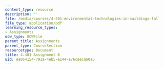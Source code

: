 ```yaml
---
content_type: resource
description: ''
file: /media/courses/4-401-environmental-technologies-in-buildings-fall-2018/ea064154791a4eb5e144e76ceeca60a5_MIT4_401f18_assignment8.pdf
file_type: application/pdf
learning_resource_types:
- Assignments
ocw_type: OCWFile
parent_title: Assignments
parent_type: CourseSection
resourcetype: Document
title: 4.401 Assignment 8
uid: ea064154-791a-4eb5-e144-e76ceeca60a5
---
```

